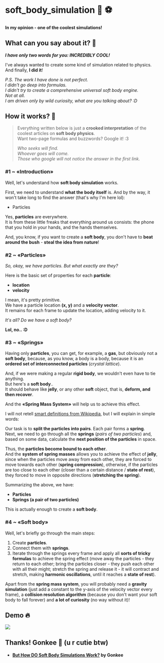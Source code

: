 # soft_body_simulation :panda_face: :soccer:
#### In my opinion - one of the coolest simulations!

## What can you say about it? :raising_hand:
_**I have only two words for you: INCREDIBLY COOL!**_

I've always wanted to create some kind of simulation related to physics.  
And finally, **I did it**!  

_P.S. The work I have done is not perfect.  
I didn't go deep into formulas.  
I didn't try to create a comprehensive universal soft body engine.  
Not at all.  
I am driven only by wild curiosity, what are you talking about? :D_

## How it works? :hatching_chick:
> Everything written below is just a **crooked interpretation** of the coolest articles on **soft body physics**.  
> Want two-page formulas and buzzwords? Google it! :3
> 
> _Who seeks will find._  
> _Whoever goes will come._  
> _Those who google will not notice the answer in the first link._

### #1 ~ «Introduction»
Well, let's understand how **soft body simulation** works.  

First, we need to understand **what the body itself** is. And by the way, it won't take long to find the answer (that's why I'm here lol):
- Particles

Yes, **particles** are everywhere.  
It is from these little freaks that everything around us consists: the phone that you hold in your hands, and the hands themselves.  

And, you know, if you want to create a **soft body**, you don't have to **beat around the bush** - **steal the idea from nature**!

### #2 ~ «Particles»
_So, okay, we have particles. But what exactly are they?_

Here is the basic set of properties for each **particle**:
- **location**
- **velocity**

I mean, it's pretty primitive.  
We have a particle location **(x, y)** and a **velocity vector**.  
It remains for each frame to update the location, adding velocity to it.  

_It's all? Do we have a soft body?_

**Lol, no.. :D**

### #3 ~ «Springs»
Having only **particles**, you can get, for example, a **gas**, but obviously not a **soft body**, because, as you know, a body is a body, because it is an **ordered set of interconnected particles** (_crystal lattice_).  

And, if we were making a regular **rigid body**, we wouldn't even have to tie anything.  
But here's a **soft body**..  
It should behave like **jelly**, or any other **soft** object, that is, **deform, and then recover**.  

And the **«Spring Mass System»** will help us to achieve this effect.  

I will not retell [smart definitions from Wikipedia](https://en.wikipedia.org/wiki/Soft-body_dynamics), but I will explain in simple words:  

Our task is to **split the particles into pairs**. Each pair forms a **spring**.  
Next, we need to go through all the **springs** (_pairs of two particles_) and, based on some data, calculate the **next position of the particles** in space.  

Thus, the **particles become bound to each other**.  
And the **system of spring masses** allows you to achieve the effect of **jelly**, since when the particles move away from each other, they are forced to move towards each other (**spring compression**), otherwise, if the particles are too close to each other (closer than a certain distance / **state of rest**), they forced to move in opposite directions (**stretching the spring**).  

Summarizing the above, we have:
- **Particles**
- **Springs (a pair of two particles)**

This is actually enough to create a **soft body**.  

### #4 ~ «Soft body»
Well, let's briefly go through the main steps:
1. Create **particles**.
2. Connect them with **springs**.
3. Iterate through the springs every frame and apply all **sorts of tricky formulas** to achieve the spring effect (move away the particles - they return to each other; bring the particles closer - they push each other with all their might; stretch the spring and release it - it will contract and stretch, making **harmonic oscillations**, until it reaches a **state of rest**).

Apart from the **spring mass system**, you will probably need a **gravity simulation** (just add a constant to the y-axis of the velocity vector every frame), a **collision resolution algorithm** (because you don't want your soft body to fall forever) and **a lot of curiosity** (no way without it)!  

## Demo 🔥
<kbd>
  <a href="https://www.youtube.com/watch?v=r1O-JMuGJYU">
    <img src="https://user-images.githubusercontent.com/56264511/175388973-2723ae31-da4b-422f-9a5f-dac133e92698.png">
  </a>
</kbd>

## Thanks! Gonkee :sparkling_heart: (u r cutie btw)
* #### [But How DO Soft Body Simulations Work?](https://www.youtube.com/watch?v=kyQP4t_wOGI&t=527s&ab_channel=Gonkee) by Gonkee
